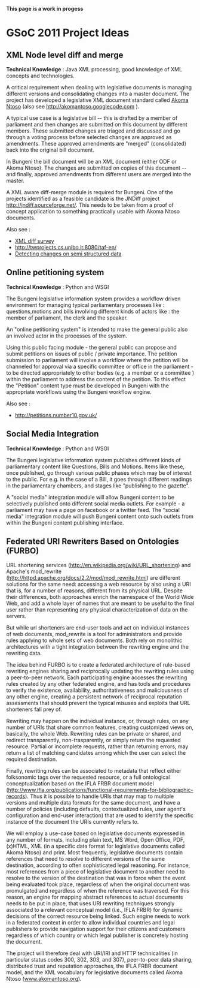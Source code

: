 **This page is a work in progess**

# GSoC 2011 Project Ideas



## XML Node level diff and merge

**Technical Knowledge** : Java XML processing, good knowledge of XML concepts and technologies.

A critical requirement when dealing with legislative documents is managing different versions and consolidating changes into a master document. The project has developed  a legislative XML document standard called [Akoma Ntoso](http://www.akomantoso.org) (also see http://akomantoso.googlecode.com ).

A typical use case is a legislative bill --  this is drafted by a member of parliament and then changes are submitted on this document by different members. These submitted changes are triaged and discussed and go  through a voting process before selected changes are approved as amendments.
These approved amendments are "merged" (consolidated) back into the original bill document.

In Bungeni the bill document will be an XML document (either ODF or Akoma Ntoso). The changes are submitted on copies of this document -- and finally, approved amendments from different users are merged into the master.

A XML aware diff-merge module is required for Bungeni.
One of the projects identified as a feasible candidate is the JNDiff project http://jndiff.sourceforge.net/. This needs to be taken from a proof of concept application to something practically usable with Akoma Ntoso documents.

Also see :
  * [XML diff survey](http://www.scribd.com/doc/14482474/XML-diff-survey)
  * http://twprojects.cs.unibo.it:8080/taf-en/
  * [Detecting changes on semi structured data](http://goo.gl/OzNXb)



## Online petitioning system

**Technical Knowledge** : Python and WSGI

The Bungeni legislative information system provides a workflow driven environment for managing typical parliamentary processes like : questions,motions and bills involving  different kinds of actors like : the member of parliament, the clerk and the speaker.

An "online petitioning system" is intended to make the general public also an involved actor in the processes of the system.

Using this public facing module - the general public can propose and submit petitions on issues of public / private importance. The petition submission to parliament will involve a workflow where the petition will be channeled for approval via a specific committee or office in the parliament - to be directed appropriately to other bodies (e.g. a member or a committee ) within the parliament to address the content of the petition. To this effect the "Petition" content type must be developed in Bungeni with the appropriate workflows using the Bungeni workflow engine.

Also see :
  * http://petitions.number10.gov.uk/

## Social Media Integration

**Technical Knowledge** : Python and WSGI

The Bungeni legislative information system publishes different kinds of parliamentary content like Questions, Bills and Motions. Items like these, once published, go through various public phases which may be of interest to the public. For e.g. in the case of a Bill, it goes through different readings in the parliamentary chambers, and stages like "publishing to the gazette".

A "social media" integration module will allow Bungeni content to be selectively published onto different social media outlets. For example - a parliament may have a page on facebook or a twitter feed. The "social media" integration module will push Bungeni content onto such outlets from within the Bungeni content publishing interface.

## Federated URI Rewriters Based on Ontologies (FURBO)


URL shortening services (http://en.wikipedia.org/wiki/URL_shortening) and Apache's mod\_rewrite (http://httpd.apache.org/docs/2.2/mod/mod_rewrite.html) are different solutions for the same need: accessing a web resource by also using a URI that is, for a number of reasons, different from its physical URL. Despite their differences, both approaches enrich the namespace of the World Wide Web, and add a whole layer of names that are meant to be useful to the final user rather than representing any physical characterization of data on the servers.

But while url shorteners are end-user tools and act on individual instances of web documents, mod\_rewrite is a tool for administrators and provide rules applying to whole sets of web documents. Both rely on monolithic architectures with a tight integration between the rewriting engine and the rewriting data.

The idea behind FURBO is to create a federated architecture of rule-based rewriting engines sharing and reciprocally updating the rewriting rules using a peer-to-peer network. Each participating engine accesses the rewriting rules created by any other federated engine, and has tools and procedures to verify the existence, availability, authoritativeness and maliciousness of any other engine, creating a persistent network of reciprocal reputation assessments that should prevent the typical misuses and exploits that URL shorteners fall prey of.

Rewriting may happen on the individual instance, or, through rules, on any number of URIs that share common features, creating customized views on, basically, the whole Web. Rewriting rules can be private or shared, and redirect transparently, non-trasparently, or simply return the requested resource. Partial or incomplete requests, rather than returning errors, may return a list of matching candidates among which the user can select the required destination.

Finally, rewriting rules can be associated to metadata that reflect either folksonomic tags over the requested resource, or a full ontological conceptualization based on the IFLA FRBR document model (http://www.ifla.org/publications/functional-requirements-for-bibliographic-records). Thus it is possible to handle URIs that may map to multiple versions and multiple data formats for the same document, and have a number of policies (including defaults, contextualized rules, user agent's configuration and end-user interaction) that are used to identify the specific instance of the document the URIs currently refers to.

We will employ a use-case based on legislative documents expressed in any number of formats, including plain text, MS Word, Open Office, PDF, (x)HTML, XML (in a specific data format for legislative documents called Akoma Ntoso) and print. Most frequently, legislative documents contain references that need to resolve to different versions of the same destination, according to often sophisticated legal reasoning. For instance, most references from a piece of legislative document to another need to resolve to the version of the destination that was in force when the event being evaluated took place, regardless of when the original document was promulgated and regardless of when the reference was traversed. For this reason, an engine for mapping abstract references to actual documents needs to be put in place, that uses URI rewriting techniques strongly associated to a relevant conceptual model (i.e., IFLA FRBR) for dynamic decisions of the correct resource being linked. Such engine needs to work in a federated context in order to allow individual countries and legal publishers to provide navigation support for their citizens and customers regardless of which country or which legal publisher is concretely hosting the document.

The project will therefore deal with URI/IRI and HTTP technicalities (in particular status codes 300, 302, 303, and 307), peer-to-peer data sharing, distributed trust and reputation approaches, the IFLA FRBR document model, and the XML vocabulary for legislative documents called Akoma Ntoso (www.akomantoso.org).